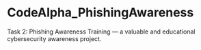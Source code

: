 # CodeAlpha_PhishingAwareness
Task 2: Phishing Awareness Training — a valuable and educational cybersecurity awareness project.

